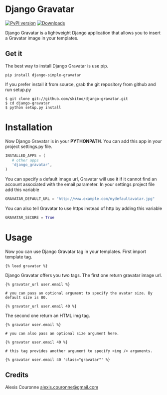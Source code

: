 # Django Gravatar

[![PyPI version](https://badge.fury.io/py/django-simple-gravatar.png)](http://badge.fury.io/py/django-simple-gravatar)
[![Downloads](https://pypip.in/d/django-simple-gravatar/badge.png)](https://crate.io/packages/django-simple-gravatar)

Django Gravatar is a lightweight Django application that allows you to insert a Gravatar image in your templates.


## Get it

The best way to install Django Gravatar is use pip.

```
pip install django-simple-gravatar
```

If you prefer install it from source, grab the git repository from github and run setup.py

```
$ git clone git://github.com/skitoo/django-gravatar.git
$ cd django-gravatar
$ python setup.py install
```

# Installation

Now Django Gravatar is in your **PYTHONPATH**. You can add this app in your project settings.py file.

```python
INSTALLED_APPS = (
   # other apps
   'django_gravatar',
)
```

You can specify a default image url, Gravatar will use it if it cannot find an account associated with the email parameter.
In your settings project file add this variable

```python
GRAVATAR_DEFAULT_URL = "http://www.example.com/mydefaultavatar.jpg"
```

You can also tell Gravatar to use https instead of http by adding this variable

```python
GRAVATAR_SECURE = True
```

# Usage

Now you can use Django Gravatar tag in your templates.
First import template tag.

```
{% load gravatar %}
```

Django Gravatar offers you two tags. The first one return gravatar image url.

```
{% gravatar_url user.email %}

# you can pass an optional argument to specify the avatar size. By default size is 80.

{% gravatar_url user.email 40 %}
```

The second one return an HTML img tag.

```
{% gravatar user.email %}

# you can also pass an optional size argument here.

{% gravatar user.email 40 %}

# this tag provides another argument to specify <img /> arguments.

{% gravatar user.email 40 'class="gravatar"' %}
```

## Credits

Alexis Couronne <alexis.couronne@gmail.com>


